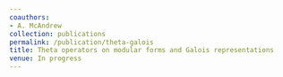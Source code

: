 ```yaml
---
coauthors:
- A. McAndrew
collection: publications
permalink: /publication/theta-galois
title: Theta operators on modular forms and Galois representations
venue: In progress
---
```

